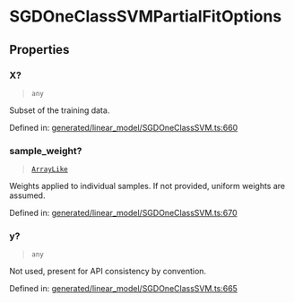 # SGDOneClassSVMPartialFitOptions

## Properties

### X?

> `any`

Subset of the training data.

Defined in:  [generated/linear\_model/SGDOneClassSVM.ts:660](https://github.com/transitive-bullshit/scikit-learn-ts/blob/122b3c0/packages/sklearn/src/generated/linear_model/SGDOneClassSVM.ts#L660)

### sample\_weight?

> [`ArrayLike`](../types/ArrayLike.md)

Weights applied to individual samples. If not provided, uniform weights are assumed.

Defined in:  [generated/linear\_model/SGDOneClassSVM.ts:670](https://github.com/transitive-bullshit/scikit-learn-ts/blob/122b3c0/packages/sklearn/src/generated/linear_model/SGDOneClassSVM.ts#L670)

### y?

> `any`

Not used, present for API consistency by convention.

Defined in:  [generated/linear\_model/SGDOneClassSVM.ts:665](https://github.com/transitive-bullshit/scikit-learn-ts/blob/122b3c0/packages/sklearn/src/generated/linear_model/SGDOneClassSVM.ts#L665)
